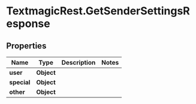# TextmagicRest.GetSenderSettingsResponse

## Properties
Name | Type | Description | Notes
------------ | ------------- | ------------- | -------------
**user** | **Object** |  | 
**special** | **Object** |  | 
**other** | **Object** |  | 


